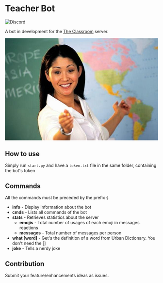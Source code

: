 # Teacher Bot

![Discord](https://img.shields.io/discord/715142745672515606)

A bot in development for the [The Classroom](https://discord.gg/GF24DT) server.

![teacher](teacher.jpg)

## How to use

Simply run `start.py` and have a `token.txt` file in the same folder, containing the bot's token

## Commands

All the commands must be preceded by the prefix `$` 

- **info** - Display information about the bot
- **cmds** - Lists all commands of the bot
- **stats** - Retrieves statistics about the server
    - **emojis** - Total number of usages of each emoji in messages reactions
    - **messages** - Total number of messages per person
- **what [word]** - Get's the definition of a word from Urban Dictionary. You don't need the []
- **joke** - Tells a nerdy joke

## Contribution

Submit your feature/enhancements ideas as issues.
